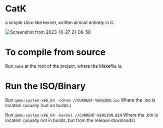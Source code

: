 # CatK
a simple Unix-like kernel, written almost entirely in C.

![Screenshot from 2023-10-27 21-08-58](https://github.com/Rodmatronic/CatK/assets/105672808/5494efbc-5e94-4d19-8368-5b29046a3e9f)

# To compile from source
Run `make` at the root of the project, where the Makefile is.

# Run the ISO/Binary
Run `qemu-system-x86_64 -cdrom //CURRENT-VERSION.iso` Where the .iso is located. (usually /out on builds.)

Run `qemu-system-x86_64 -kernel //CURRENT-VERSION.BIN` Where the .bin is located. (usually not in builds, but from the release downloads)
